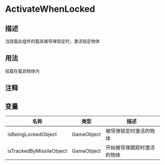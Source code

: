 # ActivateWhenLocked
## 描述
当挂载此组件的载具被导弹锁定时，激活指定物体

## 用法

挂载在载具物体内

## 注释

## 变量
| 名称 | 类型 | 描述 |
| ----------- | ----------- | ----------- |
| isBeingLockedObject | GameObject | 被导弹锁定时激活的物体 |  
| isTrackedByMissileObject | GameObject | 开始被导弹跟踪时激活的物体 |  
